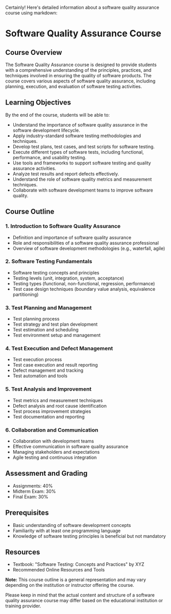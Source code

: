 Certainly! Here's detailed information about a software quality assurance course using markdown:

# Software Quality Assurance Course

## Course Overview
The Software Quality Assurance course is designed to provide students with a comprehensive understanding of the principles, practices, and techniques involved in ensuring the quality of software products. The course covers various aspects of software quality assurance, including planning, execution, and evaluation of software testing activities.

## Learning Objectives
By the end of the course, students will be able to:

- Understand the importance of software quality assurance in the software development lifecycle.
- Apply industry-standard software testing methodologies and techniques.
- Develop test plans, test cases, and test scripts for software testing.
- Execute different types of software tests, including functional, performance, and usability testing.
- Use tools and frameworks to support software testing and quality assurance activities.
- Analyze test results and report defects effectively.
- Understand the role of software quality metrics and measurement techniques.
- Collaborate with software development teams to improve software quality.

## Course Outline

### 1. Introduction to Software Quality Assurance
- Definition and importance of software quality assurance
- Role and responsibilities of a software quality assurance professional
- Overview of software development methodologies (e.g., waterfall, agile)

### 2. Software Testing Fundamentals
- Software testing concepts and principles
- Testing levels (unit, integration, system, acceptance)
- Testing types (functional, non-functional, regression, performance)
- Test case design techniques (boundary value analysis, equivalence partitioning)

### 3. Test Planning and Management
- Test planning process
- Test strategy and test plan development
- Test estimation and scheduling
- Test environment setup and management

### 4. Test Execution and Defect Management
- Test execution process
- Test case execution and result reporting
- Defect management and tracking
- Test automation and tools

### 5. Test Analysis and Improvement
- Test metrics and measurement techniques
- Defect analysis and root cause identification
- Test process improvement strategies
- Test documentation and reporting

### 6. Collaboration and Communication
- Collaboration with development teams
- Effective communication in software quality assurance
- Managing stakeholders and expectations
- Agile testing and continuous integration

## Assessment and Grading
- Assignments: 40%
- Midterm Exam: 30%
- Final Exam: 30%

## Prerequisites
- Basic understanding of software development concepts
- Familiarity with at least one programming language
- Knowledge of software testing principles is beneficial but not mandatory

## Resources
- Textbook: "Software Testing: Concepts and Practices" by XYZ
- Recommended Online Resources and Tools

**Note:** This course outline is a general representation and may vary depending on the institution or instructor offering the course.

Please keep in mind that the actual content and structure of a software quality assurance course may differ based on the educational institution or training provider.
